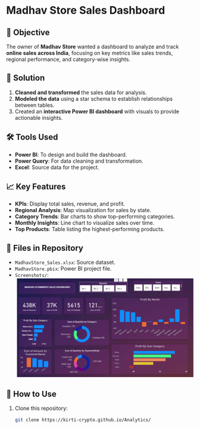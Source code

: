 # Madhav Store Sales Dashboard  

## 📝 Objective  
The owner of **Madhav Store** wanted a dashboard to analyze and track **online sales across India**, focusing on key metrics like sales trends, regional performance, and category-wise insights.  

## 🚀 Solution    
1. **Cleaned and transformed** the sales data for analysis.  
2. **Modeled the data** using a star schema to establish relationships between tables.  
3. Created an **interactive Power BI dashboard** with visuals to provide actionable insights.  

## 🛠️ Tools Used  
- **Power BI**: To design and build the dashboard.  
- **Power Query**: For data cleaning and transformation.  
- **Excel**: Source data for the project.  

## 📈 Key Features  
- **KPIs**: Display total sales, revenue, and profit.  
- **Regional Analysis**: Map visualization for sales by state.  
- **Category Trends**: Bar charts to show top-performing categories.  
- **Monthly Insights**: Line chart to visualize sales over time.  
- **Top Products**: Table listing the highest-performing products.  

## 📂 Files in Repository  
- `MadhavStore_Sales.xlsx`: Source dataset.  
- `MadhavStore.pbix`: Power BI project file.  
- `Screenshots/`:![alt text](Madhave_ecom_dashboard.PNG)  

## 🔗 How to Use  
1. Clone this repository:  
   ```bash
   git clone https://kirti-crypto.github.io/Analytics/

